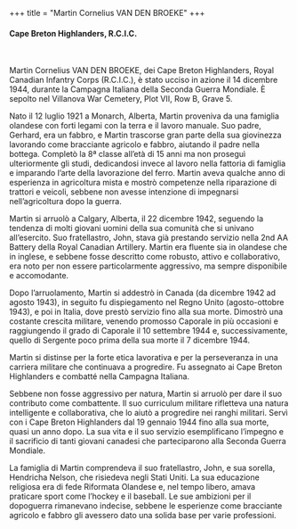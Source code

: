 +++
title = "Martin Cornelius VAN DEN BROEKE"
+++

#### Cape Breton Highlanders, R.C.I.C.
<br>


Martin Cornelius VAN DEN BROEKE, dei Cape Breton Highlanders, Royal Canadian Infantry Corps (R.C.I.C.), è stato ucciso in azione il 14 dicembre 1944, durante la Campagna Italiana della Seconda Guerra Mondiale. È sepolto nel Villanova War Cemetery, Plot VII, Row B, Grave 5.

Nato il 12 luglio 1921 a Monarch, Alberta, Martin proveniva da una famiglia olandese con forti legami con la terra e il lavoro manuale. Suo padre, Gerhard, era un fabbro, e Martin trascorse gran parte della sua giovinezza lavorando come bracciante agricolo e fabbro, aiutando il padre nella bottega. Completò la 8ª classe all’età di 15 anni ma non proseguì ulteriormente gli studi, dedicandosi invece al lavoro nella fattoria di famiglia e imparando l’arte della lavorazione del ferro. Martin aveva qualche anno di esperienza in agricoltura mista e mostrò competenze nella riparazione di trattori e veicoli, sebbene non avesse intenzione di impegnarsi nell’agricoltura dopo la guerra.

Martin si arruolò a Calgary, Alberta, il 22 dicembre 1942, seguendo la tendenza di molti giovani uomini della sua comunità che si univano all’esercito. Suo fratellastro, John, stava già prestando servizio nella 2nd AA Battery della Royal Canadian Artillery. Martin era fluente sia in olandese che in inglese, e sebbene fosse descritto come robusto, attivo e collaborativo, era noto per non essere particolarmente aggressivo, ma sempre disponibile e accomodante.

Dopo l’arruolamento, Martin si addestrò in Canada (da dicembre 1942 ad agosto 1943), in seguito fu dispiegamento nel Regno Unito (agosto-ottobre 1943), e poi in Italia, dove prestò servizio fino alla sua morte. Dimostrò una costante crescita militare, venendo promosso Caporale in più occasioni e raggiungendo il grado di Caporale il 10 settembre 1944 e, successivamente, quello di Sergente poco prima della sua morte il 7 dicembre 1944.

Martin si distinse per la forte etica lavorativa e per la perseveranza in una carriera militare che continuava a progredire. 
Fu assegnato ai Cape Breton Highlanders e combatté nella Campagna Italiana.

Sebbene non fosse aggressivo per natura, Martin si arruolò per dare il suo contributo come combattente. Il suo curriculum militare rifletteva una natura intelligente e collaborativa, che lo aiutò a progredire nei ranghi militari. Servì con i Cape Breton Highlanders dal 19 gennaio 1944 fino alla sua morte, quasi un anno dopo. La sua vita e il suo servizio esemplificano l’impegno e il sacrificio di tanti giovani canadesi che parteciparono alla Seconda Guerra Mondiale.

La famiglia di Martin comprendeva il suo fratellastro, John, e sua sorella, Hendricha Nelson, che risiedeva negli Stati Uniti. La sua educazione religiosa era di fede Riformata Olandese e, nel tempo libero, amava praticare sport come l’hockey e il baseball. Le sue ambizioni per il dopoguerra rimanevano indecise, sebbene le esperienze come bracciante agricolo e fabbro gli avessero dato una solida base per varie professioni.

